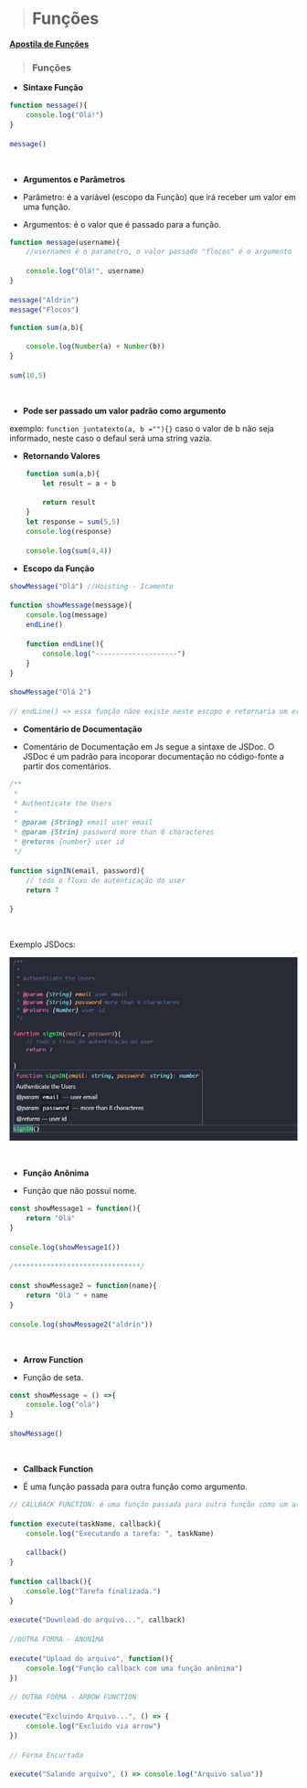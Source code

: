 > # **Funções**

**[Apostila de Funções](/JAVASCRIPT/JavaScript-12-Funcoes.pdf)**

> ### **Funções**

- **Sintaxe Função**

```javascript
function message(){
    console.log("Olá!")
}

message()
```
<br>

- **Argumentos e Parâmetros**

- Parâmetro: é a variável (escopo da Função) que irá receber um valor em uma função.
- Argumentos: é o valor que é passado para a função.

```javascript
function message(username){
    //usernamen é o parametro, o valor passado "flocos" é o argumento
    
    console.log("Olá!", username)
}

message("Aldrin")
message("Flocos")
```
```javascript
function sum(a,b){
  
    console.log(Number(a) + Number(b))
}

sum(10,5)
```
<br>

- **Pode ser passado um valor padrão como argumento**

exemplo: ```function juntatexto(a, b =""){}``` caso o valor de b não seja informado, neste caso o defaul será uma string vazia.
<br>

- **Retornando Valores**

```javascript
    function sum(a,b){
        let result = a + b

        return result
    }
    let response = sum(5,5)
    console.log(response)

    console.log(sum(4,4))
```

- **Escopo da Função**

```javascript
showMessage("Olá") //Hoisting - Icamento

function showMessage(message){
    console.log(message)
    endLine()

    function endLine(){
        console.log("--------------------")
    }
}

showMessage("Olá 2")

// endLine() => essa função nãoe existe neste escopo e retornaria um erro.
```

- **Comentário de Documentação**

- Comentário de Documentação em Js segue a sintaxe de JSDoc.
O JSDoc é um padrão para incoporar documentação no código-fonte a partir dos comentários.

```javascript
/**
 * 
 * Authenticate the Users
 * 
 * @param {String} email user email
 * @param {Strin} password more than 8 characteres
 * @returns {number} user id
 */

function signIN(email, password){
    // todo o fluxo de autenticação do user
    return 7

}
```
<br>

Exemplo JSDocs:

![JSDOCS](/JAVASCRIPT/img/jsdocsexemplo.png)

<br>

- **Função Anônima**

- Função que não possui nome.

```javascript
const showMessage1 = function(){
    return "Olá"
}

console.log(showMessage1())

/*******************************/

const showMessage2 = function(name){
    return "Olá " + name
}

console.log(showMessage2("aldrin"))
```
<br>

- **Arrow Function**

- Função de seta.

```javascript
const showMessage = () =>{
    console.log("olá")
}

showMessage()
```
<br>

- **Callback Function**

- É uma função passada para outra função como argumento.

```javascript
// CALLBACK FUNCTION: é uma função passada para outra função como um argumento.

function execute(taskName, callback){
    console.log("Executando a tarefa: ", taskName)

    callback()
}

function callback(){
    console.log("Tarefa finalizada.")
}

execute("Download do arquivo...", callback)
 
//OUTRA FORMA - ANONIMA

execute("Upload do arquivo", function(){
    console.log("Função callback com uma função anônima")
})

// OUTRA FORMA - ARROW FUNCTION

execute("Excluindo Arquivo...", () => {
    console.log("Excluido via arrow")
})

// Forma Encurtada

execute("Salando arquivo", () => console.log("Arquivo salvo"))
```